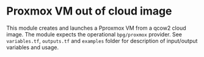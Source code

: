 # Proxmox VM out of cloud image

This module creates and launches a Pproxmox VM from a qcow2 cloud image.
The module expects the operational `bpg/proxmox` provider.
See `variables.tf`, `outputs.tf` and `examples` folder for description of input/output variables and usage.
